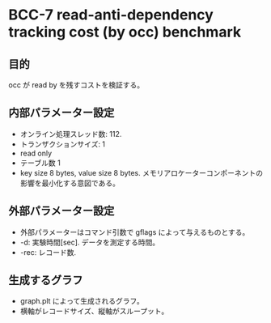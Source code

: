 # BCC-7 read-anti-dependency tracking cost (by occ) benchmark

## 目的

occ が read by を残すコストを検証する。

## 内部パラメーター設定

* オンライン処理スレッド数: 112.
* トランザクションサイズ: 1 
* read only
* テーブル数 1
* key size 8 bytes, value size 8 bytes. メモリアロケーターコンポーネントの影響を最小化する意図である。

## 外部パラメーター設定

* 外部パラメーターはコマンド引数で gflags によって与えるものとする。
* -d: 実験時間[sec]. データを測定する時間。
* -rec: レコード数.

## 生成するグラフ

* graph.plt によって生成されるグラフ。
* 横軸がレコードサイズ、縦軸がスループット。
